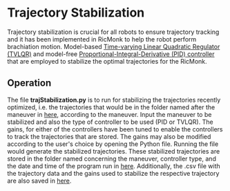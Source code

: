 # Trajectory Stabilization

Trajectory stabilization is crucial for all robots to ensure trajectory tracking and it has been implemented in RicMonk to help the robot perform brachiation motion. Model-based [Time-varying Linear Quadratic Regulator (TVLQR)](/software/python/simulation/behavior_control/controllers/tvlqr/README.md) and model-free [Proportional-Integral-Derivative (PID) controller](/software/python/simulation/behavior_control/controllers/pid/README.md) that are employed to stabilize the optimal trajectories for the RicMonk.

## Operation
 The file **trajStabilization.py** is to run for stabilizing the trajectories recently optimized, i.e. the trajectories that would be in the folder named after the maneuver in [here](/data/trajectories/direct_collocation/), according to the maneuver. Input the maneuver to be stabilized and also the type of controller to be used (PID or TVLQR). The gains, for either of the controllers have been tuned to enable the controllers to track the trajectories that are stored. The gains may also be modified according to the user's choice by opening the Python file. Running the file would generate the stabilized trajectories. These stabilized trajectories are stored in the folder named concerning the maneuver, controller type, and the date and time of the program run in [here](/data/simulation/). Additionally, the .csv file with the trajectory data and the gains used to stabilize the respective trajectory are also saved in [here](/data/trajectories/closed_loop). 